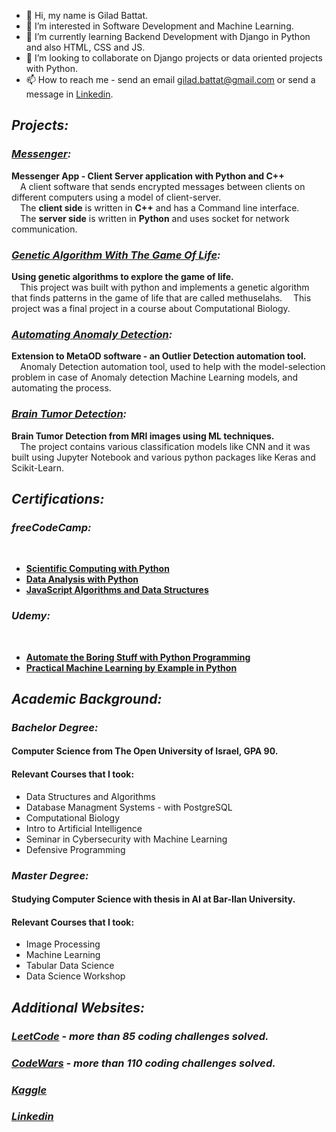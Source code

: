 - 👋 Hi, my name is Gilad Battat.
- 👀 I’m interested in Software Development and Machine Learning.
- 🌱 I’m currently learning Backend Development with Django in Python and also HTML, CSS and JS.
- 💞️ I’m looking to collaborate on Django projects or data oriented projects with Python.
- 📫 How to reach me - send an email gilad.battat@gmail.com or send a message in <a href="http://www.linkedin.com/in/giladbattat">Linkedin</a>.

<h2><b><i>Projects:</b></i></h2>

<h3><b><i><a href="https://github.com/slash827/Messenger">Messenger</a>:</b></i></h3>
  <b>Messenger App - Client Server application with Python and C++</b> </br>
&emsp;A client software that sends encrypted messages between clients on different computers using a model of client-server. </br> 
&emsp;The <b>client side</b> is written in <b>C++</b> and has a Command line interface. </br> 
&emsp;The <b>server side</b> is written in <b>Python</b> and uses socket for network communication. </br> 

<h3><b><i><a href="https://github.com/slash827/Computational-Biology/tree/main/Genetic-Algorithm-The-Game-Of-Life">Genetic Algorithm With The Game Of Life</a>:</b></i></h3>
  <b>Using genetic algorithms to explore the game of life.</b> </br> 
  &emsp;This project was built with python and implements a genetic algorithm that finds patterns in the game of life that are called methuselahs. &emsp;This project was a final project in a course about Computational Biology.

<h3><b><i><a href="https://github.com/slash827/Automating-Anomaly-Detection">Automating Anomaly Detection</a>:</b></i></h3>
  <b>Extension to MetaOD software -  an Outlier Detection automation tool.</b> </br>
&emsp;Anomaly Detection automation tool, used to help with the model-selection problem in case of Anomaly detection Machine Learning models, and automating the process. </br> 

<h3><b><i><a href="https://github.com/slash827/Machine-Learning-Projects/tree/master/Brain_Tumor_Classification">Brain Tumor Detection</a>:</b></i></h3>
  <b>Brain Tumor Detection from MRI images using ML techniques.</b> </br> 
  &emsp;The project contains various classification models like CNN and it was built using Jupyter Notebook and various python packages like Keras and Scikit-Learn.

<h2><b><i>Certifications:</b></i></h2>

<h3><b><i>freeCodeCamp:</b></i></h3> </br>
<ul>
  <li><b><a href="https://www.freecodecamp.org/certification/fcccda59c64/scientific-computing-with-python-v7">Scientific Computing with Python</a></b> </br></li>  
  <li><b><a href="https://www.freecodecamp.org/certification/fcccda59c64/data-analysis-with-python-v7">Data Analysis with Python</a></b> </br></li>  
  <li><b><a href="https://www.freecodecamp.org/certification/fcccda59c64/javascript-algorithms-and-data-structures">JavaScript Algorithms and Data Structures</a></b> </br></li>  
</ul>  

<h3><b><i>Udemy:</b></i></h3> </br>
<ul>
  <li><b><a href="https://drive.google.com/file/d/1aaK6TMnJcMMOO5pqYYi7XNIzwZbBV5Jl/view?usp=sharing">Automate the Boring Stuff with Python Programming</a></b> </br>
</li>
  <li><b><a href="https://drive.google.com/file/d/1-tRrPlZmRR6QoDLvQbFvZoEYZkmhsco4/view?usp=sharing">Practical Machine Learning by Example in Python</a></b> </br>
</li>
</ul>

<h2><b><i>Academic Background:</b></i></h2>
<h3><b><i>Bachelor Degree:</b></i></h3>
<h4>Computer Science from The Open University of Israel, GPA <b>90</b>.</h4>
<h4>Relevant Courses that I took:</h4>
<ul>
  <li>Data Structures and Algorithms</li>
  <li>Database Managment Systems - with PostgreSQL</li>
  <li>Computational Biology</li>
  <li>Intro to Artificial Intelligence</li>
  <li>Seminar in Cybersecurity with Machine Learning</li>
  <li>Defensive Programming</li>
</ul>

<h3><b><i>Master Degree:</b></i></h3>
<h4>Studying Computer Science with thesis in AI at Bar-Ilan University.</h4>
<h4>Relevant Courses that I took:</h4>
<ul>
  <li>Image Processing</li>
  <li>Machine Learning</li>
  <li>Tabular Data Science</li>
  <li>Data Science Workshop</li>
</ul>

<h2><b><i>Additional Websites:</b></i></h2>
<h3><b><i><a href= "https://leetcode.com/slash827/">LeetCode</a> - more than 85 coding challenges solved.</b></i></h3>
<h3><b><i><a href= "http://www.codewars.com/users/giladbattat">CodeWars</a> - more than 110 coding challenges solved.</b></i></h3>
<h3><b><i><a href= "https://www.kaggle.com/giladbattat">Kaggle</a></b></i></h3>
<h3><b><i><a href="http://www.linkedin.com/in/giladbattat">Linkedin</a></b></i></h3>

<!---
slash827/slash827 is a ✨ special ✨ repository because its `README.md` (this file) appears on your GitHub profile.
You can click the Preview link to take a look at your changes.
--->
